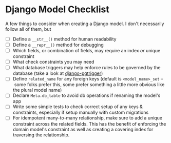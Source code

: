 Django Model Checklist
======================

A few things to consider when creating a Django model.  I don't necessarily follow all of them, but 

 - [ ] Define a `__str__()` method for human readability
 - [ ] Define a `__repr__()` method for debugging
 - [ ] Which fields, or combination of fields, may require an index _or_ unique constraint
 - [ ] What check constraints you may need
 - [ ] What database triggers may help enforce rules to be governed by the database (take a look at [django-pgtrigger](https://github.com/Opus10/django-pgtrigger))
 - [ ] Define `related_name` for any foreign keys (default is `<model_name>_set` – some folks prefer this, some prefer something a little more obvious like the plural model name)
 - [ ] Declare `Meta.db_table` to avoid db operations if renaming the model's app
 - [ ] Write some simple tests to check correct setup of any keys & constraints, especially if setup manually with custom migrations
 - [ ] For idempotent many-to-many relationship, make sure to add a unique constraint across the related fields. This has the benefit of enforcing the domain model's constraint as well as creating a covering index for traversing the relationship.
